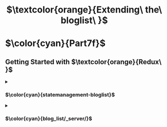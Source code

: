 
<h1 align="center"> $\textcolor{orange}{Extending\ the\ bloglist\ }$
</h1>

# $\color{cyan}{Part7f}$

## Getting Started with $\textcolor{orange}{Redux\ }$

<details>
<summary>

### $\color{cyan}{statemanagement-bloglist}$

 </summary>

- Front end part for statemanagement

</details>

<details>
<summary>

### $\color{cyan}{blog_list/_server/}$

 </summary>

- Backend part of the server that links to MongoDb

</details>
